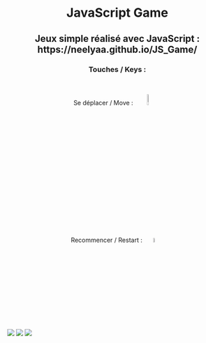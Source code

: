 <h1 align=center> JavaScript Game</h1>
<h2><p align=center>Jeux simple réalisé avec JavaScript : https://neelyaa.github.io/JS_Game/ </p></h2>

<h3><p align=center>Touches / Keys :</p></h3>
<br>

<p align=center> Se déplacer / Move : <img src="https://github.com/Neelyaa/JS_Game/assets/100840997/f41b1526-e720-4be5-8edb-88056dbd9092" width=8%  hspace="10"></p>
<p align=center> Recommencer / Restart :  <img src="https://github.com/Neelyaa/JS_Game/assets/100840997/dd9fe31e-2df8-4a2c-b82b-dd2c13d421af" width=5%  hspace="10"></p>



<img src="https://github.com/Neelyaa/JS_Game/assets/100840997/a72df92c-ae48-41f8-b777-1a5e006b86d5">
<img src="https://github.com/Neelyaa/JS_Game/assets/100840997/1bcff56e-fa0a-4c20-9f24-a246cab8e992">
<img src="https://github.com/Neelyaa/JS_Game/assets/100840997/bc988e17-54d1-493a-ae1c-cf1afcf8ddd8">


